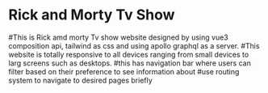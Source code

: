 # Rick and Morty Tv Show

#This is Rick amd morty Tv show  website designed by using vue3 composition api, tailwind as css and using apollo graphql as a server.
#This website is totally responsive to all devices ranging from small devices to larg screens such as desktops.
#this  has navigation bar where users can filter based on their preference to see information about
#use routing system to navigate to desired pages briefly
